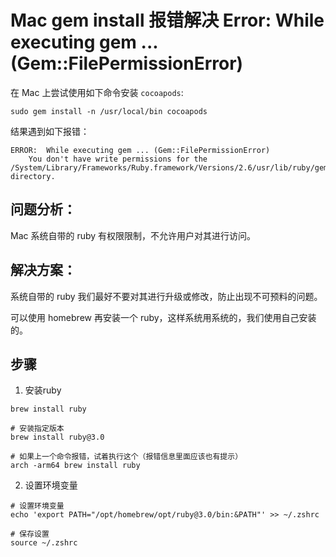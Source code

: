 # Mac gem install 报错解决 Error: While executing gem ... (Gem::FilePermissionError)

在 Mac 上尝试使用如下命令安装 `cocoapods`:

```
sudo gem install -n /usr/local/bin cocoapods
```

结果遇到如下报错：

```
ERROR:  While executing gem ... (Gem::FilePermissionError)
    You don't have write permissions for the /System/Library/Frameworks/Ruby.framework/Versions/2.6/usr/lib/ruby/gems/2.6.0 directory.
```

## 问题分析：

Mac 系统自带的 ruby 有权限限制，不允许用户对其进行访问。

## 解决方案：

系统自带的 ruby 我们最好不要对其进行升级或修改，防止出现不可预料的问题。

可以使用 homebrew 再安装一个 ruby，这样系统用系统的，我们使用自己安装的。

## 步骤

1. 安装ruby

```shell
brew install ruby

# 安装指定版本
brew install ruby@3.0

# 如果上一个命令报错，试着执行这个（报错信息里面应该也有提示）
arch -arm64 brew install ruby
```

2. 设置环境变量

```shell
# 设置环境变量
echo 'export PATH="/opt/homebrew/opt/ruby@3.0/bin:&PATH"' >> ~/.zshrc

# 保存设置
source ~/.zshrc
```

